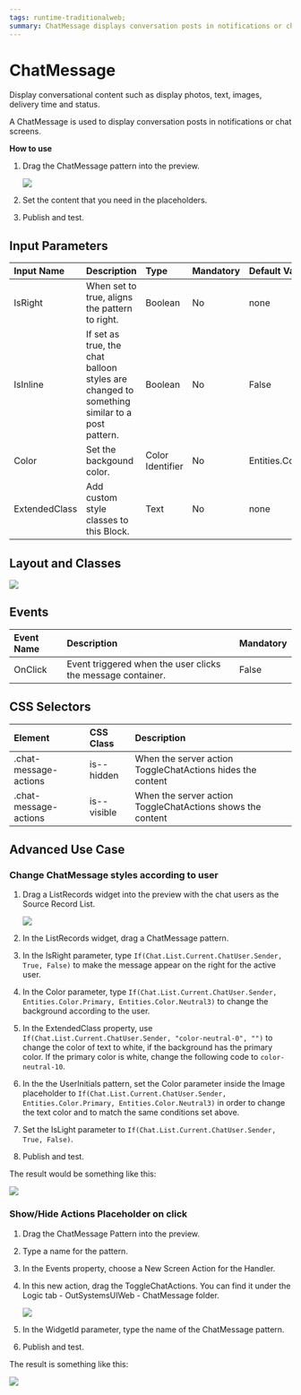 ```yaml
---
tags: runtime-traditionalweb;
summary: ChatMessage displays conversation posts in notifications or chat screens.
---
```


# ChatMessage

Display conversational content such as display photos, text, images, delivery time and status.

A ChatMessage is used to display conversation posts in notifications or chat screens.

**How to use**

1. Drag the ChatMessage pattern into the preview.

   ![](https://github.com/danielmarquespt/docs-product/tree/e7ea3f444d5129dab245c69ab72ae091554bc4fb/src/develop/ui/patterns/web/content/images/chatmessage-image-1.png%3E)

2. Set the content that you need in the placeholders.
3. Publish and test.

## Input Parameters

| **Input Name** | **Description** | **Type** | **Mandatory** | **Default Value** |
| :--- | :--- | :--- | :--- | :--- |
| IsRight | When set to true, aligns the pattern to right. | Boolean | No | none |
| IsInline | If set as true, the chat balloon styles are changed to something similar to a post pattern. | Boolean | No | False |
| Color | Set the backgound color. | Color Identifier | No | Entities.Color.Neutral3 |
| ExtendedClass | Add custom style classes to this Block. | Text | No | none |

## Layout and Classes

![](https://github.com/danielmarquespt/docs-product/tree/e7ea3f444d5129dab245c69ab72ae091554bc4fb/src/develop/ui/patterns/web/content/images/chatmessage-image-2.png?width=600)

## Events

| **Event Name** | **Description** | **Mandatory** |
| :--- | :--- | :--- |
| OnClick | Event triggered when the user clicks the message container. | False |

## CSS Selectors

| **Element** | **CSS Class** | **Description** |
| :--- | :--- | :--- |
| .chat-message-actions | is--hidden | When the server action ToggleChatActions hides the content |
| .chat-message-actions | is--visible | When the server action ToggleChatActions shows the content |

## Advanced Use Case

### Change ChatMessage styles according to user

1. Drag a ListRecords widget into the preview with the chat users as the Source Record List.

   ![](https://github.com/danielmarquespt/docs-product/tree/e7ea3f444d5129dab245c69ab72ae091554bc4fb/src/develop/ui/patterns/web/content/images/chatmessage-image-6.png%3E)

2. In the ListRecords widget, drag a ChatMessage pattern.
3. In the IsRight parameter, type `If(Chat.List.Current.ChatUser.Sender, True, False)` to make the message appear on the right for the active user.
4. In the Color parameter, type `If(Chat.List.Current.ChatUser.Sender, Entities.Color.Primary, Entities.Color.Neutral3)` to change the background according to the user.
5. In the ExtendedClass property, use `If(Chat.List.Current.ChatUser.Sender, "color-neutral-0", "")` to change the color of text to white, if the background has the primary color. If the primary color is white, change the following code to `color-neutral-10`.
6. In the the UserInitials pattern, set the Color parameter inside the Image placeholder to `If(Chat.List.Current.ChatUser.Sender, Entities.Color.Primary, Entities.Color.Neutral3)` in order to change the text color and to match the same conditions set above.
7. Set the IsLight parameter to `If(Chat.List.Current.ChatUser.Sender, True, False)`.
8. Publish and test.

The result would be something like this:

![](https://github.com/danielmarquespt/docs-product/tree/e7ea3f444d5129dab245c69ab72ae091554bc4fb/src/develop/ui/patterns/web/content/images/chatmessage-image-3.png%3E)

### Show/Hide Actions Placeholder on click

1. Drag the ChatMessage Pattern into the preview.
2. Type a name for the pattern.
3. In the Events property, choose a New Screen Action for the Handler.
4. In this new action, drag the ToggleChatActions. You can find it under the Logic tab - OutSystemsUIWeb - ChatMessage folder.

   ![](https://github.com/danielmarquespt/docs-product/tree/e7ea3f444d5129dab245c69ab72ae091554bc4fb/src/develop/ui/patterns/web/content/images/chatmessage-image-4.png%3E)

5. In the WidgetId parameter, type the name of the ChatMessage pattern.
6. Publish and test.

The result is something like this:

![](https://github.com/danielmarquespt/docs-product/tree/e7ea3f444d5129dab245c69ab72ae091554bc4fb/src/develop/ui/patterns/web/content/images/chatmessage-gif-1.gif%3E)

